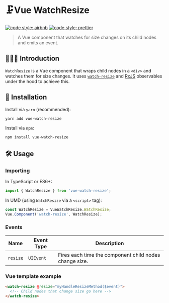 # 🗜Vue WatchResize

[![code style: airbnb](https://img.shields.io/badge/code%20style-airbnb-blue.svg?style=flat)](https://github.com/airbnb/javascript)
[![code style: prettier](https://img.shields.io/badge/code_style-prettier-ff69b4.svg?style=flat)](https://github.com/prettier/prettier)

> A Vue component that watches for size changes on its child nodes and emits an event.

## 💁🏼‍♂️ Introduction

`WatchResize` is a Vue component that wraps child nodes in a `<div>` and watches them for size changes. It uses [`watch-resize`](https://github.com/smithki/watch-resize) and [RxJS](https://github.com/ReactiveX/rxjs) observables under the hood to achieve this.

## 🔗 Installation

Install via `yarn` (recommended):

```sh
yarn add vue-watch-resize
```

Install via `npm`:

```sh
npm install vue-watch-resize
```

## 🛠️ Usage

### Importing

In TypeScript or ES6+:

```ts
import { WatchResize } from 'vue-watch-resize';
```

In UMD (using `WatchResize` via a `<script>` tag):

```js
const WatchResize = VueWatchResize.WatchResize;
Vue.Component('watch-resize', WatchResize);
```

### Events

| Name | Event Type | Description |
| --- | --- | --- |
| `resize` | `UIEvent` | Fires each time the component child nodes change size. |

### Vue template example

```html
<watch-resize @resize="myHandleResizeMethod($event)">
  <!-- Child nodes that change size go here -->
</watch-resize>
```
